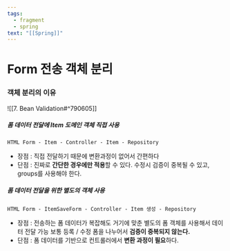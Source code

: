 ```yaml
---
tags:
  - fragment
  - spring
text: "[[Spring]]"
---
```

# Form 전송 객체 분리

### 객체 분리의 이유
![[7. Bean Validation#^790605]]

##### 폼 데이터 전달에 Item 도메인 객체 직접 사용
`HTML Form - Item - Controller - Item - Repository`
- 장점 : 직접 전달하기 때문에 변환과정이 없어서 간편하다
- 단점 : 진짜로 **간단한 경우에만 적용**할 수 있다. 수정시 검증이 중복될 수 있고, groups를 사용해야 한다.

##### 폼 데이터 전달을 위한 별도의 객체 사용
`HTML Form - ItemSaveForm - Controller - Item 생성 - Repository`
- 장점 : 전송하는 폼 데이터가 복잡해도 거기에 맞춘 별도의 폼 객체를 사용해서 데이터 전달 가능
  보통 등록 / 수정 폼을 나누어서 **검증이 중복되지 않는다.**
- 단점 : 폼 데이터를 기반으로 컨트롤러에서 **변환 과정이 필요**하다.

